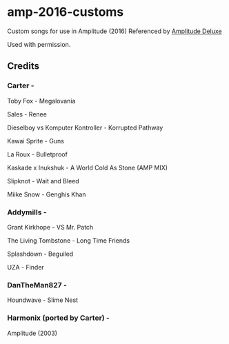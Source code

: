 # amp-2016-customs

Custom songs for use in Amplitude (2016) Referenced by [Amplitude Deluxe](https://github.com/hmxmilohax/Amplitude-2016-Deluxe)

Used with permission.

## Credits

### Carter -

Toby Fox - Megalovania

Sales - Renee

Dieselboy vs Komputer Kontroller - Korrupted Pathway

Kawai Sprite - Guns

La Roux - Bulletproof

Kaskade x Inukshuk - A World Cold As Stone (AMP MIX)

Slipknot - Wait and Bleed

Miike Snow - Genghis Khan

### Addymills -

Grant Kirkhope - VS Mr. Patch

The Living Tombstone - Long Time Friends

Splashdown - Beguiled

UZA - Finder

### DanTheMan827 -

Houndwave - Slime Nest

### Harmonix (ported by Carter) - 

Amplitude (2003)
